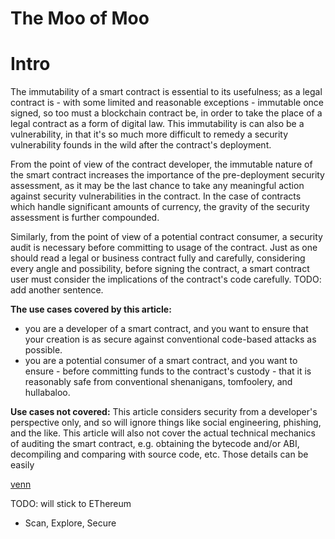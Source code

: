 
# The Moo of Moo

# Intro
The immutability of a smart contract is essential to its usefulness; as a legal contract is - with some limited and reasonable exceptions - immutable once signed, so too must a blockchain contract be, in order to take the place of a legal contract as a form of digital law. This immutability is can also be a vulnerability, in that it's so much more difficult to remedy a security vulnerability founds in the wild after the contract's deployment. 

From the point of view of the contract developer, the immutable nature of the smart contract increases the importance of the pre-deployment security assessment, as it may be the last chance to take any meaningful action against security vulnerabilities in the contract. In the case of contracts which handle significant amounts of currency, the gravity of the security assessment is further compounded. 

Similarly, from the point of view of a potential contract consumer, a security audit is necessary before committing to usage of the contract. Just as one should read a legal or business contract fully and carefully, considering every angle and possibility, before signing the contract, a smart contract user must consider the implications of the contract's code carefully. TODO: add another sentence. 

__The use cases covered by this article:__ 
- you are a developer of a smart contract, and you want to ensure that your creation is as secure against conventional code-based attacks as possible. 
- you are a potential consumer of a smart contract, and you want to ensure - before committing funds to the contract's custody - that it is reasonably safe from conventional shenanigans, tomfoolery, and hullabaloo. 

__Use cases not covered:__ This article considers security from a developer's perspective only, and so will ignore things like social engineering, phishing, and the like. This article will also not cover the actual technical mechanics of auditing the smart contract, e.g. obtaining the bytecode and/or ABI, decompiling and comparing with source code, etc. Those details can be easily 

[venn](venn-use-cases.png)

TODO: will stick to EThereum

- Scan, Explore, Secure 
